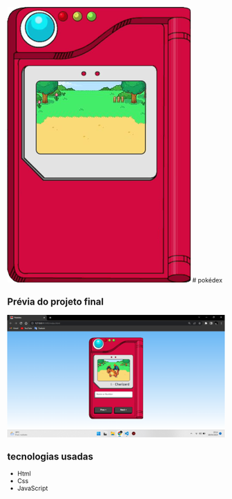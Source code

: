![Pokedex](assets/img/pokedex.png) # pokédex 

## Prévia do projeto final

![Preview](assets/img/previa-final.png)

## tecnologias usadas

- Html
- Css
- JavaScript
